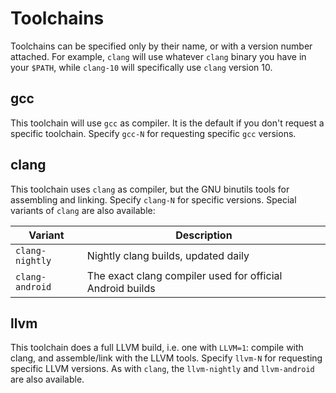 # Toolchains

Toolchains can be specified only by their name, or with a version number
attached. For example, `clang` will use whatever `clang` binary you have in
your `$PATH`, while `clang-10` will specifically use `clang` version 10.

## gcc

This toolchain will use `gcc` as compiler. It is the default if you don't
request a specific toolchain. Specify `gcc-N` for requesting specific `gcc`
versions.

## clang

This toolchain uses `clang` as compiler, but the GNU binutils tools for
assembling and linking. Specify `clang-N` for specific versions. Special
variants of `clang` are also available:

| Variant | Description |
|---------|-------------|
| `clang-nightly` | Nightly clang builds, updated daily |
| `clang-android` | The exact clang compiler used for official Android builds |

## llvm

This toolchain does a full LLVM build, i.e. one with `LLVM=1`: compile with
clang, and assemble/link with the LLVM tools. Specify `llvm-N` for requesting
specific LLVM versions. As with `clang`, the `llvm-nightly` and `llvm-android`
are also available.
